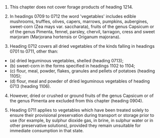 1. This chapter does not cover forage products of heading 1214.

2. In headings 0709 to 0712 the word 'vegetables' includes edible mushrooms, truffles, olives, capers, marrows, pumpkins, aubergines, sweet-corn (Zea mays var. saccharata), fruits of the genus Capsicum or of the genus Pimenta, fennel, parsley, chervil, tarragon, cress and sweet marjoram (Marjorana hortensis or Origanum majorana).

3. Heading 0712 covers all dried vegetables of the kinds falling in headings 0701 to 0711, other than:

 - (a) dried leguminous vegetables, shelled (heading 0713);
 - (b) sweet-corn in the forms specified in headings 1102 to 1104;
 - (c) flour, meal, powder, flakes, granules and pellets of potatoes (heading 1105);
 - (d) flour, meal and powder of dried leguminous vegetables of heading 0713 (heading 1106).

4. However, dried or crushed or ground fruits of the genus Capsicum or of the genus Pimenta are excluded from this chapter (heading 0904).

5. Heading 0711 applies to vegetables which have been treated solely to ensure their provisional preservation during transport or storage prior to use (for example, by sulphur dioxide gas, in brine, in sulphur water or in other preservative solutions), provided they remain unsuitable for immediate consumption in that state.